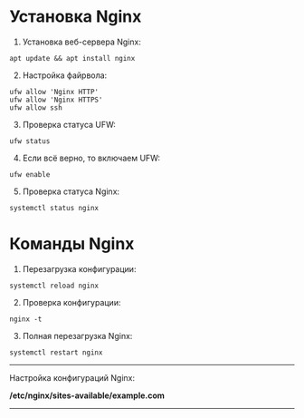 <!-- TITLE: Nginx -->
<!-- SUBTITLE: A quick summary of Nginx -->


# Установка Nginx

1. Установка веб-сервера Nginx:

`apt update && apt install nginx`

2. Настройка файрвола:

```text
ufw allow 'Nginx HTTP'
ufw allow 'Nginx HTTPS'
ufw allow ssh
```

3. Проверка статуса UFW:

`ufw status`

4. Если всё верно, то включаем UFW:

`ufw enable`

5. Проверка статуса Nginx:

`systemctl status nginx`


# Команды Nginx

1. Перезагрузка конфигурации:

`systemctl reload nginx`

2. Проверка конфигурации:

`nginx -t`

3. Полная перезагрузка Nginx:

`systemctl restart nginx`


-----


Настройка конфигураций Nginx:

**/etc/nginx/sites-available/example.com**



-----


